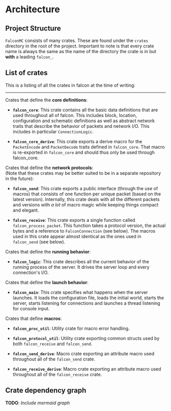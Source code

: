 # Architecture

## Project Structure
`FalconMC` consists of many crates. These are found under the `crates` directory
in the root of the project. Important to note is that every crate name is always
the same as the name of the directory the crate is in but **with** a leading `falcon_`.

## List of crates

This is a listing of all the crates in falcon at the time of writing:

---

Crates that define the **core definitions**:

- **`falcon_core`**: This crate contains all the basic data definitions that are used throughout all of falcon.
    This includes block, location, configuration and schematic definitions as well as abstract network
    traits that describe the behavior of packets and network I/O. This includes in particular `ConnectionLogic`.

- **`falcon_core_derive`**: This crate exports a derive macro for the `PacketEncode` and `PacketDecode` traits
    defined in `falcon_core`. That macro is re-exported in `falcon_core` and should thus only be used through falcon_core.

Crates that define the **network protocols**:\
(Note that these crates may be better suited to be in a separate repository in the future):

- **`falcon_send`**: This crate exports a public interface (through the use of macros) that consists of
    one function per unique packet (based on the latest version). Internally, this crate deals with all
    the different packets and versions with *a lot* of macro magic while keeping things compact and elegant.

- **`falcon_receive`**: This crate exports a single function called `falcon_process_packet`.
    This function takes a protocol version, the actual bytes and a reference to `FalconConnection` (see below).
    The macros used in this crate appear almost identical as the ones used in `falcon_send` (see below).

Crates that define the **running behavior**:

- **`falcon_logic`**: This crate describes all the current behavior of the running process of the server.
    It drives the server loop and every connection's I/O.

Crates that define the **launch behavior**:

- **`falcon_main`**: This crate specifies what happens when the server launches.
    It loads the configuration file, loads the initial world, starts the server,
    starts listening for connections and launches a thread listening for console input.

Crates that define **macros**:

- **`falcon_proc_util`**: Utility crate for macro error handling.

- **`falcon_protocol_util`**: Utility crate exporting common structs used by both `falcon_receive` and `falcon_send`.

- **`falcon_send_derive`**: Macro crate exporting an attribute macro used throughout all of the `falcon_send` crate.

- **`falcon_receive_derive`**: Macro crate exporting an attribute macro used throughout all of the `falcon_receive` crate.

## Crate dependency graph

**TODO**: *Include mermaid graph*


